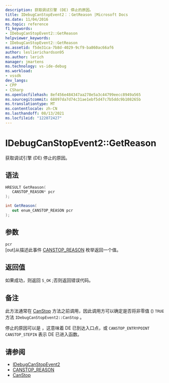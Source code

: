 ```yaml
---
description: 获取调试引擎 (DE) 停止的原因。
title: IDebugCanStopEvent2：：GetReason |Microsoft Docs
ms.date: 11/04/2016
ms.topic: reference
f1_keywords:
- IDebugCanStopEvent2::GetReason
helpviewer_keywords:
- IDebugCanStopEvent2::GetReason
ms.assetid: f5de31ca-7b8d-4029-9cf9-ba860ac66af6
author: leslierichardson95
ms.author: lerich
manager: jmartens
ms.technology: vs-ide-debug
ms.workload:
- vssdk
dev_langs:
- CPP
- CSharp
ms.openlocfilehash: 8ef456e484347aa278e5a3c44799eecc8949a565
ms.sourcegitcommit: 68897da7d74c31ae1ebf5d47c7b5ddc9b108265b
ms.translationtype: MT
ms.contentlocale: zh-CN
ms.lasthandoff: 08/13/2021
ms.locfileid: "122072427"
---
```

# <a name="idebugcanstopevent2getreason"></a>IDebugCanStopEvent2::GetReason
获取调试引擎 (DE) 停止的原因。

## <a name="syntax"></a>语法

```cpp
HRESULT GetReason( 
   CANSTOP_REASON* pcr
);
```

```csharp
int GetReason( 
   out enum_CANSTOP_REASON pcr
);
```

## <a name="parameters"></a>参数
`pcr`\
[out]从描述此事件 [CANSTOP_REASON](../../../extensibility/debugger/reference/canstop-reason.md) 枚举返回一个值。

## <a name="return-value"></a>返回值
 如果成功，则返回 `S_OK` ;否则返回错误代码。

## <a name="remarks"></a>备注
 此方法通常在 [CanStop](../../../extensibility/debugger/reference/idebugcanstopevent2-canstop.md) 方法之前调用，因此调用方可以确定是否将非零值 () `TRUE` 方法 `IDebugCanStopEvent2::CanStop` 。

 停止的原因可以是 ，这意味着 DE 已到达入口点，或 `CANSTOP_ENTRYPOINT` `CANSTOP_STEPIN` 表示 DE 已进入函数。

## <a name="see-also"></a>请参阅
- [IDebugCanStopEvent2](../../../extensibility/debugger/reference/idebugcanstopevent2.md)
- [CANSTOP_REASON](../../../extensibility/debugger/reference/canstop-reason.md)
- [CanStop](../../../extensibility/debugger/reference/idebugcanstopevent2-canstop.md)
